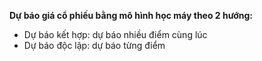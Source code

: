 **Dự báo giá cổ phiếu bằng mô hình học máy theo 2 hướng:**
- Dự báo kết hợp: dự báo nhiều điểm cùng lúc
- Dự báo độc lập: dự báo từng điểm
